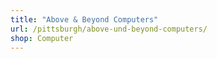 ```yaml
---
title: "Above & Beyond Computers"
url: /pittsburgh/above-und-beyond-computers/
shop: Computer
---
```

